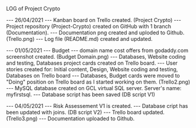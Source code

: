 LOG of Project Crypto
    
--- 26/04/2021
    --- Kanban board on Trello created. (Project Crypto)
    --- Project repository (Project-Crypto) created on GitHub with 1 branch (Documentation).
    --- Documentation png created and uploded to Github. (Trello.png)
    --- Log file (README.md) created and updated.
    
--- 01/05/2021
    --- Budget --- domain name cost offers from godaddy.com screenshot created. (Budget Domain.png)
    --- Databases, Website coding and testing, Databases project cards created on Trello board.
    --- User stories created for: Initial content, Design, Website coding and testing, Databases on Trello board
    --- Databases, Budget cards were moved to "Doing" position on Trello board as I started working on them. (Trello2.png)
    --- MySQL database created on GCL virtual SQL server. Server's name: myfirstsql.
    --- Database script has been saved (DB script V1) 
    
--- 04/05/2021
    --- Risk Assessement V1 is created.
    --- Database cript has been updated with joins. (DB script V2)
    --- Trello board updated. (Trello3.png)
    --- Documentation uploaded to Github.
